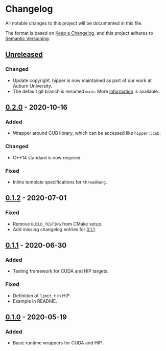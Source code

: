 # Changelog
All notable changes to this project will be documented in this file.

The format is based on [Keep a Changelog](https://keepachangelog.com/en/1.0.0/),
and this project adheres to [Semantic Versioning](https://semver.org/spec/v2.0.0.html).

## [Unreleased]
### Changed
- Update copyright. hipper is now maintained as part of our work at Auburn University.
- The default git branch is renamed `main`. More
  [information](https://sfconservancy.org/news/2020/jun/23/gitbranchname) is available.

## [0.2.0] - 2020-10-16
### Added
- Wrapper around CUB library, which can be accessed like `hipper::cub`.
### Changed
- C++14 standard is now required.
### Fixed
- Inline template specifications for `threadRang`.

## [0.1.2] - 2020-07-01
### Fixed
- Remove `BUILD_TESTING` from CMake setup.
- Add missing changelog entries for [0.1.1].

## [0.1.1] - 2020-06-30
### Added
- Testing framework for CUDA and HIP targets.
### Fixed
- Definition of `limit_t` in HIP.
- Example in README.

## [0.1.0] - 2020-05-19
### Added
- Basic runtime wrappers for CUDA and HIP.

[Unreleased]: https://github.com/mphowardlab/hipper/compare/v0.2.0...HEAD
[0.2.0]: https://github.com/mphowardlab/hipper/releases/tag/v0.2.0
[0.1.2]: https://github.com/mphowardlab/hipper/releases/tag/v0.1.2
[0.1.1]: https://github.com/mphowardlab/hipper/releases/tag/v0.1.1
[0.1.0]: https://github.com/mphowardlab/hipper/releases/tag/v0.1.0
